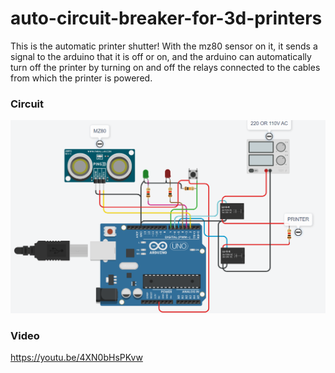 # auto-circuit-breaker-for-3d-printers
This is the automatic printer shutter! With the mz80 sensor on it, it sends a signal to the arduino that it is off or on, and the arduino can automatically turn off the printer by turning on and off the relays connected to the cables from which the printer is powered.

### Circuit
![circuit-diagram](./src/assets/circuit_diagram.png)

### Video
https://youtu.be/4XN0bHsPKvw
